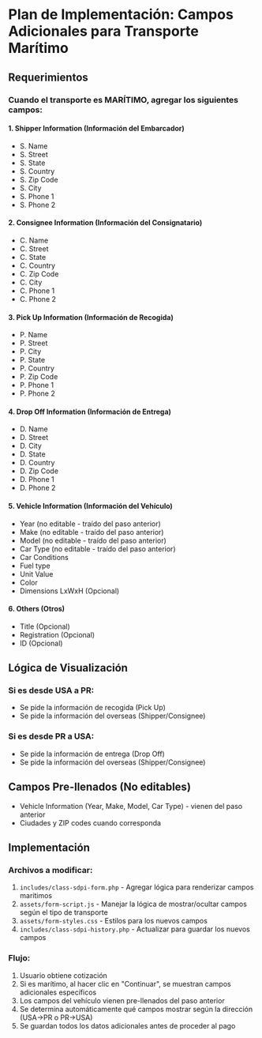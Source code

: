 # Plan de Implementación: Campos Adicionales para Transporte Marítimo

## Requerimientos

### Cuando el transporte es MARÍTIMO, agregar los siguientes campos:

#### 1. Shipper Information (Información del Embarcador)
- S. Name
- S. Street
- S. State
- S. Country
- S. Zip Code
- S. City
- S. Phone 1
- S. Phone 2

#### 2. Consignee Information (Información del Consignatario)
- C. Name
- C. Street
- C. State
- C. Country
- C. Zip Code
- C. City
- C. Phone 1
- C. Phone 2

#### 3. Pick Up Information (Información de Recogida)
- P. Name
- P. Street
- P. City
- P. State
- P. Country
- P. Zip Code
- P. Phone 1
- P. Phone 2

#### 4. Drop Off Information (Información de Entrega)
- D. Name
- D. Street
- D. City
- D. State
- D. Country
- D. Zip Code
- D. Phone 1
- D. Phone 2

#### 5. Vehicle Information (Información del Vehículo)
- Year (no editable - traído del paso anterior)
- Make (no editable - traído del paso anterior)
- Model (no editable - traído del paso anterior)
- Car Type (no editable - traído del paso anterior)
- Car Conditions
- Fuel type
- Unit Value
- Color
- Dimensions LxWxH (Opcional)

#### 6. Others (Otros)
- Title (Opcional)
- Registration (Opcional)
- ID (Opcional)

## Lógica de Visualización

### Si es desde USA a PR:
- Se pide la información de recogida (Pick Up)
- Se pide la información del overseas (Shipper/Consignee)

### Si es desde PR a USA:
- Se pide la información de entrega (Drop Off)
- Se pide la información del overseas (Shipper/Consignee)

## Campos Pre-llenados (No editables)
- Vehicle Information (Year, Make, Model, Car Type) - vienen del paso anterior
- Ciudades y ZIP codes cuando corresponda

## Implementación

### Archivos a modificar:
1. `includes/class-sdpi-form.php` - Agregar lógica para renderizar campos marítimos
2. `assets/form-script.js` - Manejar la lógica de mostrar/ocultar campos según el tipo de transporte
3. `assets/form-styles.css` - Estilos para los nuevos campos
4. `includes/class-sdpi-history.php` - Actualizar para guardar los nuevos campos

### Flujo:
1. Usuario obtiene cotización
2. Si es marítimo, al hacer clic en "Continuar", se muestran campos adicionales específicos
3. Los campos del vehículo vienen pre-llenados del paso anterior
4. Se determina automáticamente qué campos mostrar según la dirección (USA->PR o PR->USA)
5. Se guardan todos los datos adicionales antes de proceder al pago
